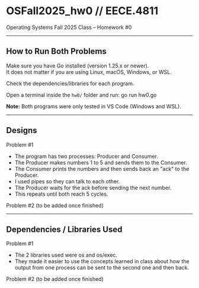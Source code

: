 # OSFall2025_hw0 // EECE.4811
Operating Systems Fall 2025 Class – Homework #0

---

## How to Run Both Problems
Make sure you have Go installed (version 1.25.x or newer).  
It does not matter if you are using Linux, macOS, Windows, or WSL.  

Check the dependencies/libraries for each program.  

Open a terminal inside the `hw0/` folder and run:
go run hw0.go

**Note:** Both programs were only tested in VS Code (Windows and WSL).  

---

## Designs
Problem #1
- The program has two processes: Producer and Consumer.
- The Producer makes numbers 1 to 5 and sends them to the Consumer.
- The Consumer prints the numbers and then sends back an "ack" to the Producer.
- I used pipes so they can talk to each other.
- The Producer waits for the ack before sending the next number.
- This repeats until both reach 5 cycles.

Problem #2
(to be added once finished)

---

## Dependencies / Libraries Used
Problem #1
- The 2 libraries used were os and os/exec.
- They made it easier to use the concepts learned in class about how the output from one process can be sent to the second one and then back.

Problem #2
(to be added once finished)
